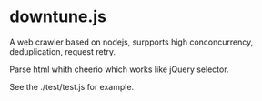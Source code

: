 # downtune.js
A web crawler based on nodejs, surpports high conconcurrency, deduplication, request retry.

Parse html whith cheerio which works like jQuery selector.

See the ./test/test.js for example.
